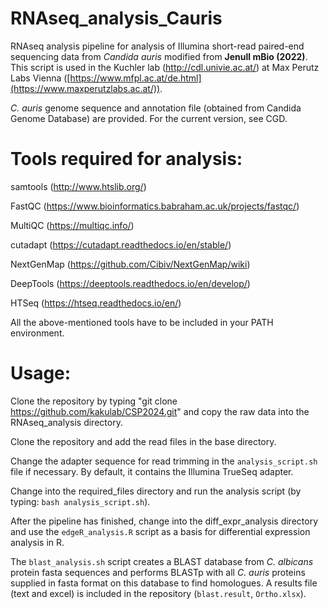 # RNAseq_analysis_Cauris

RNAseq analysis pipeline for analysis of Illumina short-read paired-end sequencing data from *Candida auris* modified from **Jenull mBio (2022)**. This script is used in the Kuchler lab (http://cdl.univie.ac.at/) at Max Perutz Labs Vienna ([https://www.mfpl.ac.at/de.html](https://www.maxperutzlabs.ac.at/)).

*C. auris* genome sequence and annotation file (obtained from Candida Genome Database) are provided. For the current version, see CGD.

# Tools required for analysis:

samtools (http://www.htslib.org/)

FastQC (https://www.bioinformatics.babraham.ac.uk/projects/fastqc/)

MultiQC (https://multiqc.info/)

cutadapt (https://cutadapt.readthedocs.io/en/stable/)

NextGenMap (https://github.com/Cibiv/NextGenMap/wiki)

DeepTools (https://deeptools.readthedocs.io/en/develop/)

HTSeq (https://htseq.readthedocs.io/en/)

All the above-mentioned tools have to be included in your PATH environment.

# Usage:

Clone the repository by typing "git clone https://github.com/kakulab/CSP2024.git" and copy the raw data into the RNAseq_analysis directory.

Clone the repository and add the read files in the base directory.

Change the adapter sequence for read trimming in the `analysis_script.sh` file if necessary. By default, it contains the Illumina TrueSeq adapter.

Change into the required_files directory and run the analysis script (by typing: `bash analysis_script.sh`).

After the pipeline has finished, change into the diff_expr_analysis directory and use the `edgeR_analysis.R` script as a basis for differential expression analysis in R.


The `blast_analysis.sh` script creates a BLAST database from *C. albicans* protein fasta sequences and performs BLASTp with all *C. auris* proteins supplied in fasta format on this database to find homologues. A results file (text and excel) is included in the repository (`blast.result`, `Ortho.xlsx`).
